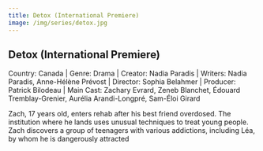 ```yaml
---
title: Detox (International Premiere)
image: /img/series/detox.jpg
---
```


## Detox (International Premiere)
Country: Canada | Genre: Drama | Creator: Nadia Paradis | Writers: Nadia Paradis, Anne-Hélène Prévost | Director: Sophia Belahmer | Producer: Patrick Bilodeau | Main Cast: Zachary Evrard, Zeneb Blanchet, Édouard Tremblay-Grenier, Aurélia Arandi-Longpré, Sam-Éloi Girard

Zach, 17 years old, enters rehab after his best friend overdosed. The institution where he lands uses unusual techniques to treat young people. Zach discovers a group of teenagers with various addictions, including Léa, by whom he is dangerously attracted